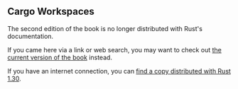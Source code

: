 ## Cargo Workspaces

The second edition of the book is no longer distributed with Rust's documentation.

If you came here via a link or web search, you may want to check out [the current version of the book](../ch14-03-cargo-workspaces.html) instead.

If you have an internet connection, you can [find a copy distributed with Rust 1.30](https://doc.rust-lang.org/1.30.0/book/second-edition/ch14-03-cargo-workspaces.html).